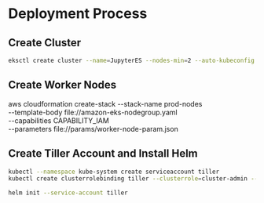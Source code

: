 # Deployment Process

## Create Cluster

```bash
eksctl create cluster --name=JupyterES --nodes-min=2 --auto-kubeconfig --node-ami auto
```

## Create Worker Nodes
aws cloudformation create-stack --stack-name prod-nodes \
 --template-body file://amazon-eks-nodegroup.yaml \
 --capabilities CAPABILITY_IAM \
 --parameters file://params/worker-node-param.json


## Create Tiller Account and Install Helm
```bash
kubectl --namespace kube-system create serviceaccount tiller
kubectl create clusterrolebinding tiller --clusterrole=cluster-admin --serviceaccount=kube-system:tiller

helm init --service-account tiller
```
